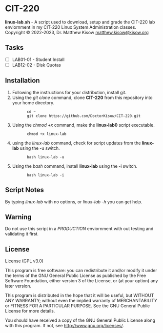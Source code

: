 # CIT-220

**linux-lab.sh** - A script used to download, setup and grade the CIT-220 lab enviornment in my CIT-220 Linux System Administration classes.<br />
Copyright &copy; 2022-2023, Dr. Matthew Kisow <matthew.kisow@kisow.org>

## Tasks
- [ ] LAB01-01 - Student Install
- [ ] LAB12-02 - Disk Quotas

## Installation
1. Following the instructions for your distribution, install git.
2. Using the _git clone_ command, clone **CIT-220** from this repository into your home directory.
```shell
          cd ~
          git clone https://github.com/DoctorKisow/CIT-220.git
```
3. Using the _chmod +x_ command, make the **linux-lab0** script executable.
```shell
          chmod +x linux-lab
```
4. using the _linux-lab_ command, check for script updates from the **linux-lab** using the -u switch.
```shell
          bash linux-lab -u
```
5. Using the _bash_ command, install **linux-lab** using the -i switch.
```shell
          bash linux-lab -i
```


## Script Notes
By typing _linux-lab_ with no options, or _linux-lab -h_ you can get help.

## Warning
Do not use this script in a _PRODUCTION_ enviornment with out testing and validating it first.

## License
License (GPL v3.0)

This program is free software: you can redistribute it and/or modify it under the terms of the GNU General Public License as published by the Free Software Foundation, either version 3 of the License, or (at your option) any later version.

This program is distributed in the hope that it will be useful, but WITHOUT ANY WARRANTY; without even the implied warranty of MERCHANTABILITY or FITNESS FOR A PARTICULAR PURPOSE.  See the GNU General Public License for more details.

You should have received a copy of the GNU General Public License along with this program.  If not, see <http://www.gnu.org/licenses/>.

